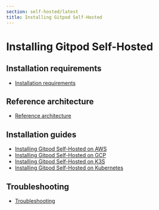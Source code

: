 ```yaml
---
section: self-hosted/latest
title: Installing Gitpod Self-Hosted
---
```


<script context="module">
  export const prerender = true;
</script>

# Installing Gitpod Self-Hosted

## Installation requirements

- [Installation requirements](installation/requirements)

## Reference architecture

- [Reference architecture](installation/reference-architecture)

## Installation guides

- [Installing Gitpod Self-Hosted on AWS](installation/on-aws-eks)
- [Installing Gitpod Self-Hosted on GCP](installation/on-gcp-gke)
- [Installing Gitpod Self-Hosted on K3S](installation/on-k3s)
- [Installing Gitpod Self-Hosted on Kubernetes](installation/on-kubernetes)

## Troubleshooting

- [Troubleshooting](troubleshooting)

